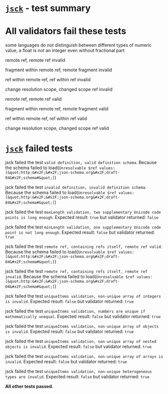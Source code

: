 # [`jsck`](https://github.com/pandastrike/jsck) - test summary

# All validators fail these tests

some languages do not distinguish between different types of numeric value, a float is not an integer even without fractional part

remote ref, remote ref invalid

fragment within remote ref, remote fragment invalid

ref within remote ref, ref within ref invalid

change resolution scope, changed scope ref invalid

remote ref, remote ref valid

fragment within remote ref, remote fragment valid

ref within remote ref, ref within ref valid

change resolution scope, changed scope ref valid


# [`jsck`](https://github.com/pandastrike/jsck) failed tests

jsck failed the test `valid definition, valid definition schema`. Because the schema failed to load(`Unresolvable $ref values: [&quot;http:&#x2F;&#x2F;json-schema.org&#x2F;draft-04&#x2F;schema#&quot;]`)

jsck failed the test `invalid definition, invalid definition schema`. Because the schema failed to load(`Unresolvable $ref values: [&quot;http:&#x2F;&#x2F;json-schema.org&#x2F;draft-04&#x2F;schema#&quot;]`)

jsck failed the test `maxLength validation, two supplementary Unicode code points is long enough`. Expected result: `true` but validator returned: `false`

jsck failed the test `minLength validation, one supplementary Unicode code point is not long enough`. Expected result: `false` but validator returned: `true`

jsck failed the test `remote ref, containing refs itself, remote ref valid`. Because the schema failed to load(`Unresolvable $ref values: [&quot;http:&#x2F;&#x2F;json-schema.org&#x2F;draft-04&#x2F;schema#&quot;]`)

jsck failed the test `remote ref, containing refs itself, remote ref invalid`. Because the schema failed to load(`Unresolvable $ref values: [&quot;http:&#x2F;&#x2F;json-schema.org&#x2F;draft-04&#x2F;schema#&quot;]`)

jsck failed the test `uniqueItems validation, non-unique array of integers is invalid`. Expected result: `false` but validator returned: `true`

jsck failed the test `uniqueItems validation, numbers are unique if mathematically unequal`. Expected result: `false` but validator returned: `true`

jsck failed the test `uniqueItems validation, non-unique array of objects is invalid`. Expected result: `false` but validator returned: `true`

jsck failed the test `uniqueItems validation, non-unique array of nested objects is invalid`. Expected result: `false` but validator returned: `true`

jsck failed the test `uniqueItems validation, non-unique array of arrays is invalid`. Expected result: `false` but validator returned: `true`

jsck failed the test `uniqueItems validation, non-unique heterogeneous types are invalid`. Expected result: `false` but validator returned: `true`

**All other tests passed**.
